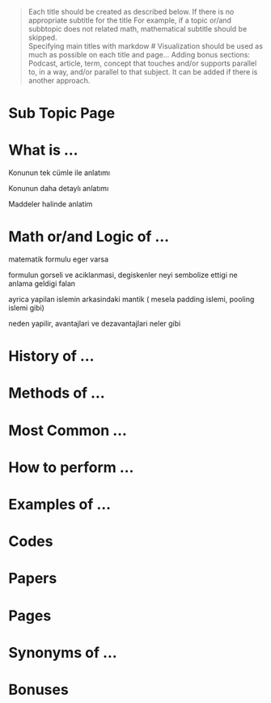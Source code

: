 > Each title should be created as described below. If there is no appropriate subtitle for the title
For example, if a topic or/and subbtopic does not related math, mathematical subtitle should be skipped.  
> Specifying main titles with markdow # 
> Visualization should be used as much as possible on each title and page... 
> Adding bonus sections:
> Podcast, article, term, concept that touches and/or supports parallel to, in a way, and/or parallel to that subject.
It can be added if there is another approach.

# Sub Topic Page

# What is … 

Konunun tek cümle ile anlatımı

Konunun daha detaylı anlatımı

Maddeler halinde anlatim 

# Math or/and Logic of …

matematik formulu eger varsa

formulun gorseli ve aciklanmasi, degiskenler neyi sembolize ettigi ne anlama geldigi falan

ayrica yapilan islemin arkasindaki mantik ( mesela padding islemi, pooling islemi gibi)

neden yapilir, avantajlari ve dezavantajlari neler gibi

# History of …

# Methods of … 

# Most Common …

# How to perform …

# Examples of …

# Codes

# Papers

# Pages

# Synonyms of …

# Bonuses